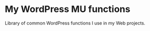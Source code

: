 My WordPress MU functions
=========================

Library of common WordPress functions I use in my Web projects.
